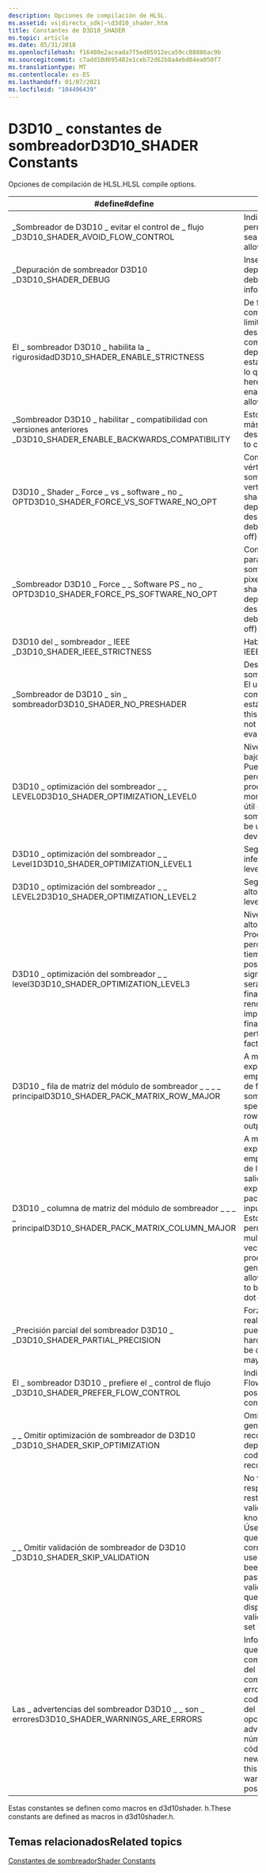 ```yaml
---
description: Opciones de compilación de HLSL.
ms.assetid: vs|directx_sdk|~\d3d10_shader.htm
title: Constantes de D3D10_SHADER
ms.topic: article
ms.date: 05/31/2018
ms.openlocfilehash: f16480e2aceada7f5ed05912eca59cc88886ac9b
ms.sourcegitcommit: c7add10d695482e1ceb72d62b8a4ebd84ea050f7
ms.translationtype: MT
ms.contentlocale: es-ES
ms.lasthandoff: 01/07/2021
ms.locfileid: "104496439"
---
```

# <a name="d3d10_shader-constants"></a><span data-ttu-id="3a130-103">D3D10 \_ constantes de sombreador</span><span class="sxs-lookup"><span data-stu-id="3a130-103">D3D10\_SHADER Constants</span></span>

<span data-ttu-id="3a130-104">Opciones de compilación de HLSL.</span><span class="sxs-lookup"><span data-stu-id="3a130-104">HLSL compile options.</span></span>



| <span data-ttu-id="3a130-105">\#define</span><span class="sxs-lookup"><span data-stu-id="3a130-105">\#define</span></span>                                        | <span data-ttu-id="3a130-106">Descripción</span><span class="sxs-lookup"><span data-stu-id="3a130-106">Description</span></span>                                                                                                                                                                                                                                    |
|-------------------------------------------------|------------------------------------------------------------------------------------------------------------------------------------------------------------------------------------------------------------------------------------------------|
| <span data-ttu-id="3a130-107">\_Sombreador de D3D10 \_ evitar el control de \_ flujo \_</span><span class="sxs-lookup"><span data-stu-id="3a130-107">D3D10\_SHADER\_AVOID\_FLOW\_CONTROL</span></span>             | <span data-ttu-id="3a130-108">Indique al compilador que no permita el control de flujo (cuando sea posible).</span><span class="sxs-lookup"><span data-stu-id="3a130-108">Tell compiler to not allow flow-control (when possible).</span></span>                                                                                                                                                                                       |
| <span data-ttu-id="3a130-109">\_Depuración de sombreador D3D10 \_</span><span class="sxs-lookup"><span data-stu-id="3a130-109">D3D10\_SHADER\_DEBUG</span></span>                            | <span data-ttu-id="3a130-110">Inserte la información de archivo de depuración/línea/tipo/símbolo.</span><span class="sxs-lookup"><span data-stu-id="3a130-110">Insert debug file/line/type/symbol information.</span></span>                                                                                                                                                                                                |
| <span data-ttu-id="3a130-111">El \_ sombreador D3D10 \_ habilita la \_ rigurosidad</span><span class="sxs-lookup"><span data-stu-id="3a130-111">D3D10\_SHADER\_ENABLE\_STRICTNESS</span></span>               | <span data-ttu-id="3a130-112">De forma predeterminada, el compilador de HLSL deshabilita la limitación en la sintaxis desusada.</span><span class="sxs-lookup"><span data-stu-id="3a130-112">By default, the HLSL compiler disables strictness on deprecated syntax.</span></span> <span data-ttu-id="3a130-113">Si se especifica esta marca, se habilita la limitación, lo que podría no permitir la sintaxis heredada.</span><span class="sxs-lookup"><span data-stu-id="3a130-113">Specifying this flag enables strictness which may not allow for legacy syntax.</span></span>                                                                                         |
| <span data-ttu-id="3a130-114">\_Sombreador D3D10 \_ habilitar \_ compatibilidad con versiones anteriores \_</span><span class="sxs-lookup"><span data-stu-id="3a130-114">D3D10\_SHADER\_ENABLE\_BACKWARDS\_COMPATIBILITY</span></span> | <span data-ttu-id="3a130-115">Esto permite a los sombreadores más antiguos compilar en 4 \_ destinos.</span><span class="sxs-lookup"><span data-stu-id="3a130-115">This enables older shaders to compile to 4\_0 targets.</span></span>                                                                                                                                                                                         |
| <span data-ttu-id="3a130-116">D3D10 \_ Shader \_ Force \_ vs \_ software \_ no \_ OPT</span><span class="sxs-lookup"><span data-stu-id="3a130-116">D3D10\_SHADER\_FORCE\_VS\_SOFTWARE\_NO\_OPT</span></span>     | <span data-ttu-id="3a130-117">Compilar un sombreador de vértices para el siguiente perfil de sombreador más alto.</span><span class="sxs-lookup"><span data-stu-id="3a130-117">Compile a vertex shader for the next highest shader profile.</span></span> <span data-ttu-id="3a130-118">Esta opción activa la depuración (y optimiza la desactivación).</span><span class="sxs-lookup"><span data-stu-id="3a130-118">This option turns debugging on (and optimizations off).</span></span>                                                                                                                           |
| <span data-ttu-id="3a130-119">\_Sombreador D3D10 \_ Force \_ \_ Software PS \_ no \_ OPT</span><span class="sxs-lookup"><span data-stu-id="3a130-119">D3D10\_SHADER\_FORCE\_PS\_SOFTWARE\_NO\_OPT</span></span>     | <span data-ttu-id="3a130-120">Compilar un sombreador de píxeles para el siguiente perfil del sombreador más alto.</span><span class="sxs-lookup"><span data-stu-id="3a130-120">Compile a pixel shader for the next highest shader profile.</span></span> <span data-ttu-id="3a130-121">Esta opción activa la depuración (y optimiza la desactivación).</span><span class="sxs-lookup"><span data-stu-id="3a130-121">This option turns debugging on (and optimizations off).</span></span>                                                                                                                            |
| <span data-ttu-id="3a130-122">D3D10 del \_ sombreador \_ IEEE \_</span><span class="sxs-lookup"><span data-stu-id="3a130-122">D3D10\_SHADER\_IEEE\_STRICTNESS</span></span>                 | <span data-ttu-id="3a130-123">Habilita la limitación IEEE.</span><span class="sxs-lookup"><span data-stu-id="3a130-123">Enables IEEE strictness.</span></span>                                                                                                                                                                                                                       |
| <span data-ttu-id="3a130-124">\_Sombreador de D3D10 \_ sin \_ sombreador</span><span class="sxs-lookup"><span data-stu-id="3a130-124">D3D10\_SHADER\_NO\_PRESHADER</span></span>                    | <span data-ttu-id="3a130-125">Deshabilita los sombreadores.</span><span class="sxs-lookup"><span data-stu-id="3a130-125">Disables Preshaders.</span></span> <span data-ttu-id="3a130-126">El uso de esta marca hará que el compilador no extraiga la expresión estática para su evaluación.</span><span class="sxs-lookup"><span data-stu-id="3a130-126">Using this flag will cause the compiler to not pull out static expression for evaluation.</span></span>                                                                                                                                 |
| <span data-ttu-id="3a130-127">D3D10 \_ optimización del sombreador \_ \_ LEVEL0</span><span class="sxs-lookup"><span data-stu-id="3a130-127">D3D10\_SHADER\_OPTIMIZATION\_LEVEL0</span></span>             | <span data-ttu-id="3a130-128">Nivel de optimización más bajo.</span><span class="sxs-lookup"><span data-stu-id="3a130-128">Lowest optimization level.</span></span> <span data-ttu-id="3a130-129">Puede generar código más lento, pero lo hará más rápidamente.</span><span class="sxs-lookup"><span data-stu-id="3a130-129">May produce slower code but will do so more quickly.</span></span> <span data-ttu-id="3a130-130">Esto puede resultar útil en un ciclo de desarrollo de sombreador muy iterativo.</span><span class="sxs-lookup"><span data-stu-id="3a130-130">This may be useful in a highly iterative shader development cycle.</span></span>                                                                                             |
| <span data-ttu-id="3a130-131">D3D10 \_ optimización del sombreador \_ \_ Level1</span><span class="sxs-lookup"><span data-stu-id="3a130-131">D3D10\_SHADER\_OPTIMIZATION\_LEVEL1</span></span>             | <span data-ttu-id="3a130-132">Segundo nivel de optimización inferior.</span><span class="sxs-lookup"><span data-stu-id="3a130-132">Second lowest optimization level.</span></span>                                                                                                                                                                                                              |
| <span data-ttu-id="3a130-133">D3D10 \_ optimización del sombreador \_ \_ LEVEL2</span><span class="sxs-lookup"><span data-stu-id="3a130-133">D3D10\_SHADER\_OPTIMIZATION\_LEVEL2</span></span>             | <span data-ttu-id="3a130-134">Segundo nivel de optimización más alto.</span><span class="sxs-lookup"><span data-stu-id="3a130-134">Second highest optimization level.</span></span>                                                                                                                                                                                                             |
| <span data-ttu-id="3a130-135">D3D10 \_ optimización del sombreador \_ \_ level3</span><span class="sxs-lookup"><span data-stu-id="3a130-135">D3D10\_SHADER\_OPTIMIZATION\_LEVEL3</span></span>             | <span data-ttu-id="3a130-136">Nivel de optimización más alto.</span><span class="sxs-lookup"><span data-stu-id="3a130-136">Highest optimization level.</span></span> <span data-ttu-id="3a130-137">Producirá el mejor código posible, pero puede tardar mucho más tiempo en hacerlo.</span><span class="sxs-lookup"><span data-stu-id="3a130-137">Will produce best possible code but may take significantly longer to do so.</span></span> <span data-ttu-id="3a130-138">Esto será útil para las compilaciones finales de una aplicación donde el rendimiento es el factor más importante.</span><span class="sxs-lookup"><span data-stu-id="3a130-138">This will be useful for final builds of an application where performance is the most important factor.</span></span>                                 |
| <span data-ttu-id="3a130-139">D3D10 \_ fila de matriz del módulo de sombreador \_ \_ \_ \_ principal</span><span class="sxs-lookup"><span data-stu-id="3a130-139">D3D10\_SHADER\_PACK\_MATRIX\_ROW\_MAJOR</span></span>         | <span data-ttu-id="3a130-140">A menos que se especifique explícitamente, las matrices se empaquetarán en orden principal de fila en la entrada y la salida del sombreador.</span><span class="sxs-lookup"><span data-stu-id="3a130-140">Unless explicitly specified, matrices will be packed in row-major order on input and output from the shader.</span></span>                                                                                                                                   |
| <span data-ttu-id="3a130-141">D3D10 \_ columna de matriz del módulo de sombreador \_ \_ \_ \_ principal</span><span class="sxs-lookup"><span data-stu-id="3a130-141">D3D10\_SHADER\_PACK\_MATRIX\_COLUMN\_MAJOR</span></span>      | <span data-ttu-id="3a130-142">A menos que se especifique explícitamente, las matrices se empaquetarán en el orden principal de la columna en la entrada y la salida del sombreador.</span><span class="sxs-lookup"><span data-stu-id="3a130-142">Unless explicitly specified, matrices will be packed in column-major order on input and output from the shader.</span></span> <span data-ttu-id="3a130-143">Esto suele ser más eficaz, ya que permite que se realice la multiplicación de matrices vectoriales mediante una serie de productos de punto.</span><span class="sxs-lookup"><span data-stu-id="3a130-143">This is generally more efficient, since it allows vector-matrix multiplication to be performed using a series of dot-products.</span></span> |
| <span data-ttu-id="3a130-144">\_Precisión parcial del sombreador D3D10 \_ \_</span><span class="sxs-lookup"><span data-stu-id="3a130-144">D3D10\_SHADER\_PARTIAL\_PRECISION</span></span>               | <span data-ttu-id="3a130-145">Forzar que todos los cálculos se realicen con precisión parcial; Esto puede ejecutarse más rápido en el hardware.</span><span class="sxs-lookup"><span data-stu-id="3a130-145">Force all computations to be done with partial precision; this may run faster on some hardware.</span></span>                                                                                                                                                |
| <span data-ttu-id="3a130-146">El \_ sombreador D3D10 \_ prefiere el \_ control de flujo \_</span><span class="sxs-lookup"><span data-stu-id="3a130-146">D3D10\_SHADER\_PREFER\_FLOW\_CONTROL</span></span>            | <span data-ttu-id="3a130-147">Indique al compilador que use Flow-Control (cuando sea posible).</span><span class="sxs-lookup"><span data-stu-id="3a130-147">Tell compiler to use flow-control (when possible).</span></span>                                                                                                                                                                                             |
| <span data-ttu-id="3a130-148">\_ \_ Omitir optimización de sombreador de D3D10 \_</span><span class="sxs-lookup"><span data-stu-id="3a130-148">D3D10\_SHADER\_SKIP\_OPTIMIZATION</span></span>               | <span data-ttu-id="3a130-149">Omitir optimización durante la generación de código; se suele recomendar solo para la depuración.</span><span class="sxs-lookup"><span data-stu-id="3a130-149">Skip optimization during code generation; generally recommended for debug only.</span></span>                                                                                                                                                                |
| <span data-ttu-id="3a130-150">\_ \_ Omitir validación de sombreador de D3D10 \_</span><span class="sxs-lookup"><span data-stu-id="3a130-150">D3D10\_SHADER\_SKIP\_VALIDATION</span></span>                 | <span data-ttu-id="3a130-151">No valide el código generado con respecto a las capacidades y restricciones conocidas.</span><span class="sxs-lookup"><span data-stu-id="3a130-151">Do not validate the generated code against known capabilities and constraints.</span></span> <span data-ttu-id="3a130-152">Úselo solo con los sombreadores que se hayan compilado correctamente en el pasado.</span><span class="sxs-lookup"><span data-stu-id="3a130-152">Only use this with shaders that have been successfully compiled in the past.</span></span> <span data-ttu-id="3a130-153">Los sombreadores siempre se validan mediante DirectX antes de que se establezcan en el dispositivo.</span><span class="sxs-lookup"><span data-stu-id="3a130-153">Shaders are always validated by DirectX before they are set to the device.</span></span>         |
| <span data-ttu-id="3a130-154">Las \_ advertencias del sombreador D3D10 \_ \_ son \_ errores</span><span class="sxs-lookup"><span data-stu-id="3a130-154">D3D10\_SHADER\_WARNINGS\_ARE\_ERRORS</span></span>            | <span data-ttu-id="3a130-155">Informe al compilador de HLSL para que trate todas las advertencias como errores al compilar el código del sombreador.</span><span class="sxs-lookup"><span data-stu-id="3a130-155">Inform the HLSL compiler to treat all warnings as errors when compiling the shader code.</span></span> <span data-ttu-id="3a130-156">En el caso del nuevo código del sombreador, debe usar esta opción para resolver todas las advertencias y garantizar el menor número posible de defectos de código difíciles de encontrar.</span><span class="sxs-lookup"><span data-stu-id="3a130-156">For new shader code, you should use this option so you can resolve all warnings and ensure the fewest possible hard-to-find code defects.</span></span>             |



 

<span data-ttu-id="3a130-157">Estas constantes se definen como macros en d3d10shader. h.</span><span class="sxs-lookup"><span data-stu-id="3a130-157">These constants are defined as macros in d3d10shader.h.</span></span>

## <a name="related-topics"></a><span data-ttu-id="3a130-158">Temas relacionados</span><span class="sxs-lookup"><span data-stu-id="3a130-158">Related topics</span></span>

<dl> <dt>

[<span data-ttu-id="3a130-159">Constantes de sombreador</span><span class="sxs-lookup"><span data-stu-id="3a130-159">Shader Constants</span></span>](d3d10-graphics-reference-d3d10-shader-constants.md)
</dt> </dl>

 

 



